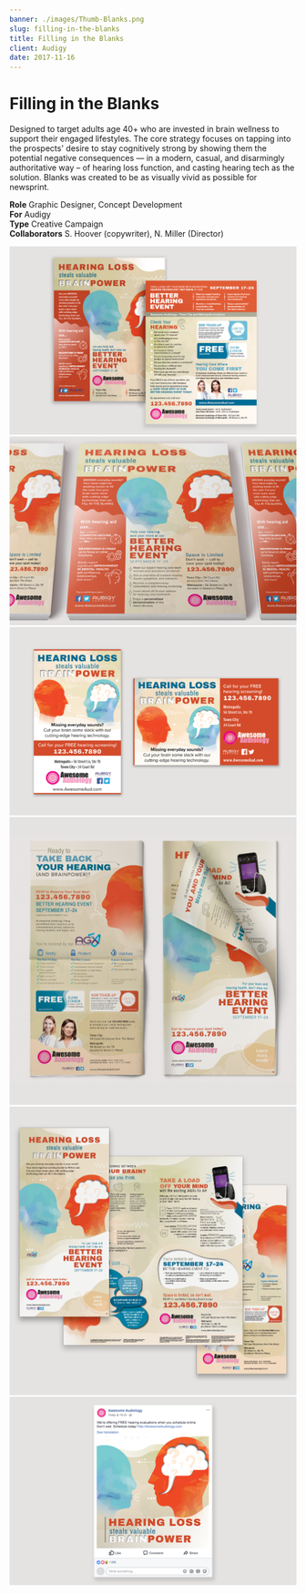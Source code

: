 ```yaml
---
banner: ./images/Thumb-Blanks.png
slug: filling-in-the-blanks
title: Filling in the Blanks
client: Audigy
date: 2017-11-16
---
```


# Filling in the Blanks

Designed to target adults age 40+ who are invested in brain wellness to support their engaged lifestyles. The core strategy focuses on tapping into the prospects' desire to stay cognitively strong by showing them the potential negative consequences — in a modern, casual, and disarmingly authoritative way – of hearing loss function, and casting hearing tech as the solution. Blanks was created to be as visually vivid as possible for newsprint.

**Role** Graphic Designer, Concept Development  
**For** Audigy  
**Type** Creative Campaign  
**Collaborators** S. Hoover (copywriter), N. Miller (Director)

![](./images/Pieces-Blanks-01.png "Double-sided Flyer or News Insert")  
![](./images/Pieces-Blanks-04.png)  
![](./images/Pieces-Blanks-02.png "Small Newspaper Ads")  
![](./images/Pieces-Blanks-05_Big.png "Broadsheet Newspaper Insert")  
![](./images/Pieces-Blanks-06_Big.png "Broadsheet Newspaper Insert")  
![](./images/Pieces-Blanks-03.png "Social Media Post")
